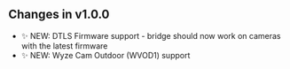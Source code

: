## Changes in v1.0.0

- ✨ NEW: DTLS Firmware support - bridge should now work on cameras with the latest firmware
- ✨ NEW: Wyze Cam Outdoor (WVOD1) support
